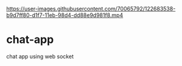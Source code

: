 

https://user-images.githubusercontent.com/70065792/122683538-b9d7ff80-d1f7-11eb-98d4-dd88e9d981f8.mp4

# chat-app
chat app using web socket
